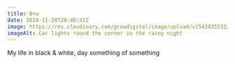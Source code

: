 ```yaml
---
title: B+w
date: 2018-11-28T20:48:31Z
image: https://res.cloudinary.com/growdigital/image/upload/v1543435533/night-light-9EB4DEAC.jpg
imageAlt: Car lights round the corner in the rainy night
---
```


My life in black & white, day something of something
